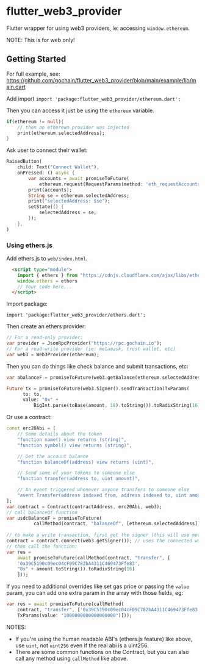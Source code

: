 # flutter_web3_provider

Flutter wrapper for using web3 providers, ie: accessing `window.ethereum`.

NOTE: This is for web only!

## Getting Started

For full example, see: https://github.com/gochain/flutter_web3_provider/blob/main/example/lib/main.dart

Add import `import 'package:flutter_web3_provider/ethereum.dart';`

Then you can access it just be using the `ethereum` variable.

```dart
if(ethereum != null){
    // then an ethereum provider was injected
    print(ethereum.selectedAddress);
}
```

Ask user to connect their wallet:

```dart
RaisedButton(
    child: Text("Connect Wallet"),
    onPressed: () async {
        var accounts = await promiseToFuture(
            ethereum.request(RequestParams(method: 'eth_requestAccounts')));
        print(accounts);
        String se = ethereum.selectedAddress;
        print("selectedAddress: $se");
        setState(() {
            selectedAddress = se;
        });
    },
)
```

### Using ethers.js

Add ethers.js to `web/index.html`.

```html
  <script type="module">
    import { ethers } from "https://cdnjs.cloudflare.com/ajax/libs/ethers/6.7.0/ethers.min.js";
    window.ethers = ethers
    // Your code here...
  </script>
```

Import package:

```
import 'package:flutter_web3_provider/ethers.dart';
```

Then create an ethers provider:

```dart
// For a read-only provider:
var provider = JsonRpcProvider("https://rpc.gochain.io");
// For a read-write provider (ie: metamask, trust wallet, etc)
var web3 = Web3Provider(ethereum);
```

Then you can do things like check balance and submit transactions, etc:

```dart
var abalanceF = promiseToFuture(web3.getBalance(ethereum.selectedAddress));

Future tx = promiseToFuture(web3.Signer().sendTransaction(TxParams(
      to: to,
      value: "0x" +
          BigInt.parse(toBase(amount, 18).toString()).toRadixString(16))));
```

Or use a contract:

```dart
const erc20Abi = [
    // Some details about the token
    "function name() view returns (string)",
    "function symbol() view returns (string)",

    // Get the account balance
    "function balanceOf(address) view returns (uint)",

    // Send some of your tokens to someone else
    "function transfer(address to, uint amount)",

    // An event triggered whenever anyone transfers to someone else
    "event Transfer(address indexed from, address indexed to, uint amount)"
];
var contract = Contract(contractAddress, erc20Abi, web3);
// call balanceOf function
var usdcBalanceF = promiseToFuture(
          callMethod(contract, "balanceOf", [ethereum.selectedAddress]));
          
// to make a write transaction, first get the signer (this will use metamask/wallet)
contract = contract.connect(web3.getSigner()); // uses the connected wallet as signer
// then call the function:
var res =
    await promiseToFuture(callMethod(contract, "transfer", [
    '0x39C5190c09ec04cF09C782bA4311C469473Ffe83',
    "0x" + amount.toString()).toRadixString(16)
    ]));
```

If you need to additional overrides like set gas price or passing the `value` param, you can add one extra param in the array with those fields, eg:

```dart
var res = await promiseToFuture(callMethod(
    contract, "transfer", ['0x39C5190c09ec04cF09C782bA4311C469473Ffe83', "0x" + amount.toString()).toRadixString(16), 
    TxParams(value: "1000000000000000000")]));
```

NOTES:

* If you're using the human readable ABI's (ethers.js feature) like above, use `uint`, not `uint256` even if the real abi is a uint256.
* There are some common functions on the Contract, but you can also call any method using `callMethod` like above.
 
